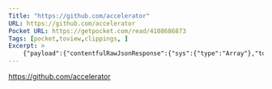 ```yaml
---
Title: "https://github.com/accelerator"
URL: https://github.com/accelerator
Pocket URL: https://getpocket.com/read/4108686873
Tags: [pocket,toview,clippings, ]
Excerpt: >
    {"payload":{"contentfulRawJsonResponse":{"sys":{"type":"Array"},"total":1,"skip":0,"limit":100,"items":[{"metadata":{"tags":[]},"sys":{"space":{"sys":{"type":"Link","linkType":"Space","id":"8aevphvgewt8"}},"id":"3p2aMvLEZlQBFZB6QYswV5","type":"Entry","createdAt":"2024-08-08T16:42:35.
---
```




https://github.com/accelerator

